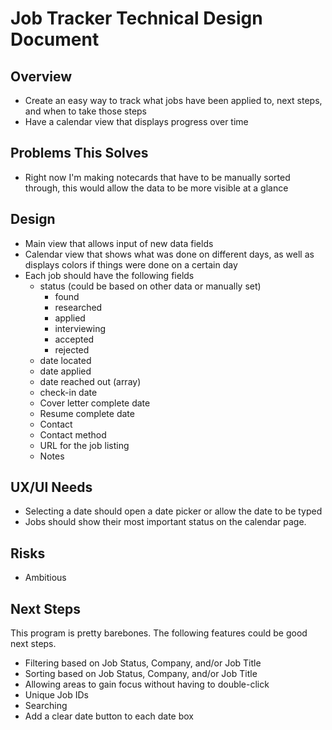 # Job Tracker Technical Design Document

## Overview

- Create an easy way to track what jobs have been applied to, next steps, and when to take those steps
- Have a calendar view that displays progress over time

## Problems This Solves

- Right now I'm making notecards that have to be manually sorted through, this would allow the data to be more visible at a glance

## Design

- Main view that allows input of new data fields
- Calendar view that shows what was done on different days, as well as displays colors if things were done on a certain day
- Each job should have the following fields
    - status (could be based on other data or manually set)
        - found
        - researched
        - applied
        - interviewing
        - accepted
        - rejected
    - date located
    - date applied
    - date reached out (array)
    - check-in date
    - Cover letter complete date
    - Resume complete date
    - Contact
    - Contact method
    - URL for the job listing
    - Notes


## UX/UI Needs

- Selecting a date should open a date picker or allow the date to be typed
- Jobs should show their most important status on the calendar page.


## Risks

- Ambitious

## Next Steps
This program is pretty barebones. The following features could be good next steps.

- Filtering based on Job Status, Company, and/or Job Title
- Sorting based on Job Status, Company, and/or Job Title
- Allowing areas to gain focus without having to double-click
- Unique Job IDs
- Searching
- Add a clear date button to each date box
